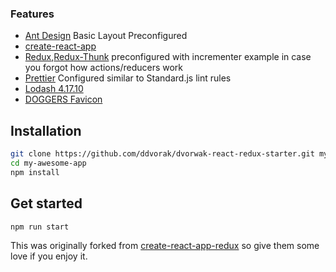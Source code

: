 ### Features

- [Ant Design](https://ant.design/docs/react/getting-started) Basic Layout Preconfigured
- [create-react-app](https://github.com/facebook/create-react-app)
- [Redux](https://redux.js.org/basics/exampletodolist),[Redux-Thunk](https://github.com/reduxjs/redux-thunk) preconfigured with incrementer example in case you forgot how actions/reducers work
- [Prettier](https://github.com/prettier/prettier) Configured similar to Standard.js lint rules
- [Lodash 4.17.10](https://lodash.com/docs/4.17.10)
- [DOGGERS Favicon](https://www.twitch.tv/cutedog_)

## Installation

```bash
git clone https://github.com/ddvorak/dvorwak-react-redux-starter.git my-awesome-app
cd my-awesome-app
npm install
```

## Get started

```bash
npm run start
```

This was originally forked from [create-react-app-redux](https://github.com/notrab/create-react-app-redux.git) so give them some love if you enjoy it.
